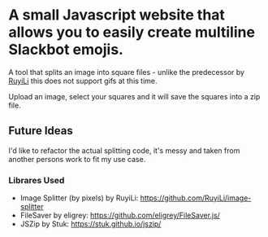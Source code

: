 # A small Javascript website that allows you to easily create multiline Slackbot emojis.

A tool that splits an image into square files - unlike the predecessor by [RuyiLi](https://github.com/RuyiLi/image-splitter) this does not support gifs at this time.

Upload an image, select your squares and it will save the squares into a zip file.

## Future Ideas

I'd like to refactor the actual splitting code, it's messy and taken from another persons work to fit my use case.

### Librares Used

- Image Splitter (by pixels) by RuyiLi: https://github.com/RuyiLi/image-splitter
- FileSaver by eligrey: https://github.com/eligrey/FileSaver.js/
- JSZip by Stuk: https://stuk.github.io/jszip/
